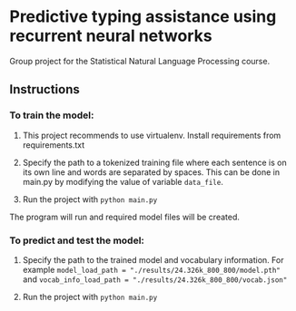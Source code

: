# Predictive typing assistance using recurrent neural networks                                                                                                                                                                                                                                                                                          
Group project for the Statistical Natural Language Processing course.

## Instructions

### To train the model:

1. This project recommends to use virtualenv. Install requirements from requirements.txt

2. Specify the path to a tokenized training file where each sentence is on its own line and words are separated by spaces. This can be done in main.py by modifying the value of variable `data_file`.

3. Run the project with `python main.py`

The program will run and required model files will be created.

### To predict and test the model:

1. Specify the path to the trained model and vocabulary information. For example `model_load_path = "./results/24.326k_800_800/model.pth"` and `vocab_info_load_path = "./results/24.326k_800_800/vocab.json"`

2. Run the project with `python main.py`
